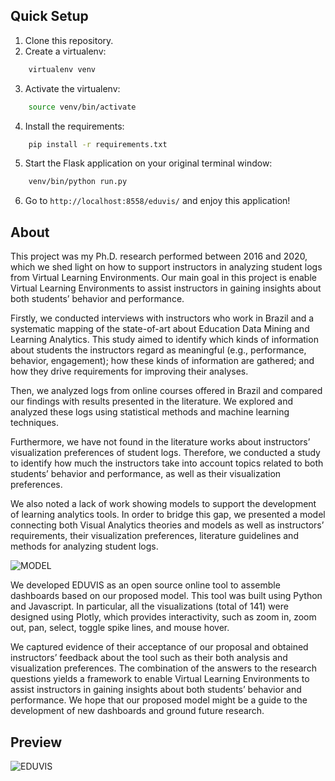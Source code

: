Quick Setup
-----------

1. Clone this repository.
2. Create a virtualenv:
````bash
    virtualenv venv
````
3. Activate the virtualenv:
````bash
    source venv/bin/activate
````
4. Install the requirements:
````bash
    pip install -r requirements.txt
````
5. Start the Flask application on your original terminal window:
````bash
    venv/bin/python run.py
````
6. Go to `http://localhost:8558/eduvis/` and enjoy this application!

About
-----------

This project was my Ph.D. research performed between 2016 and 2020, which we shed light on how to support instructors in analyzing student logs from Virtual Learning Environments. Our main goal in this project is enable Virtual Learning Environments to assist instructors in gaining insights about both students’ behavior and performance.

Firstly, we conducted interviews with instructors who work in Brazil and a systematic mapping of the state-of-art about Education Data Mining and Learning Analytics. This study aimed to identify which kinds of information about students the instructors regard as meaningful (e.g., performance, behavior, engagement); how these kinds of information are gathered; and how they drive requirements for improving their analyses.

Then, we analyzed logs from online courses offered in Brazil and compared our findings with results presented in the literature. We explored and analyzed these logs using statistical methods and machine learning techniques.

Furthermore, we have not found in the literature works about instructors’ visualization preferences of student logs. Therefore, we conducted a study to identify how much the instructors take into account topics related to both students’ behavior and performance, as well as their visualization preferences.

We also noted a lack of work showing models to support the development of learning analytics tools. In order to bridge this gap, we presented a model connecting both Visual Analytics theories and models as well as instructors’ requirements, their visualization preferences, literature guidelines and methods for analyzing student logs.

![MODEL](https://andrelbd1.github.io/assets/img/projects/eduvis/model.png)

We developed EDUVIS as an open source online tool to assemble dashboards based on our proposed model. This tool was built using Python and Javascript. In particular, all the visualizations (total of 141) were designed using Plotly, which provides interactivity, such as zoom in, zoom out, pan, select, toggle spike lines, and mouse hover.

We captured evidence of their acceptance of our proposal and obtained instructors’ feedback about the tool such as their both analysis and visualization preferences. The combination of the answers to the research questions yields a framework to enable Virtual Learning Environments to assist instructors in gaining insights about both students’ behavior and performance. We hope that our proposed model might be a guide to the development of new dashboards and ground future research.


Preview
-----------
![EDUVIS](https://andrelbd1.github.io/assets/img/projects/eduvis/interface.png)